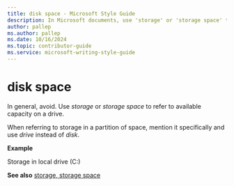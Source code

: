 ```yaml
---
title: disk space - Microsoft Style Guide
description: In Microsoft documents, use 'storage' or 'storage space' to refer to available capacity on a drive. Also, use 'drive' rather than 'disk.'
author: pallep
ms.author: pallep
ms.date: 10/16/2024
ms.topic: contributor-guide
ms.service: microsoft-writing-style-guide
---
```


# disk space

In general, avoid. Use *storage* or *storage space* to refer to available capacity on a drive.  

When referring to storage in a partition of space, mention it specifically and use *drive* instead of *disk*.  

**Example**

Storage in local drive (C:) 

**See also** [storage, storage space](~/a-z-word-list-term-collections/s/storage-storage-device.md)

